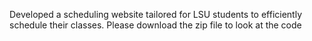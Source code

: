 Developed a scheduling website tailored for LSU students to efficiently schedule their classes. 
Please download the zip file to look at the code
